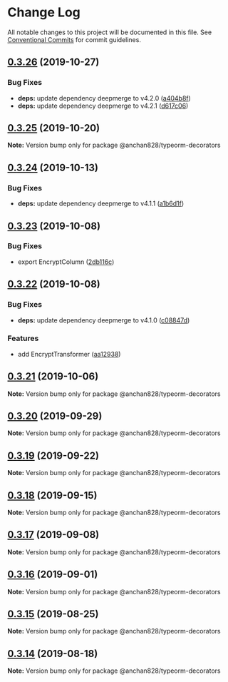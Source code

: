 # Change Log

All notable changes to this project will be documented in this file.
See [Conventional Commits](https://conventionalcommits.org) for commit guidelines.

## [0.3.26](https://github.com/anchan828/typeorm-helpers/compare/v0.3.25...v0.3.26) (2019-10-27)

### Bug Fixes

- **deps:** update dependency deepmerge to v4.2.0 ([a404b8f](https://github.com/anchan828/typeorm-helpers/commit/a404b8f7a1e5f80ceea57874187eeb95c3003e04))
- **deps:** update dependency deepmerge to v4.2.1 ([d617c06](https://github.com/anchan828/typeorm-helpers/commit/d617c063edabe2be9f4756b0ce11651fe9ad1628))

## [0.3.25](https://github.com/anchan828/typeorm-helpers/compare/v0.3.24...v0.3.25) (2019-10-20)

**Note:** Version bump only for package @anchan828/typeorm-decorators

## [0.3.24](https://github.com/anchan828/typeorm-helpers/compare/v0.3.23...v0.3.24) (2019-10-13)

### Bug Fixes

- **deps:** update dependency deepmerge to v4.1.1 ([a1b6d1f](https://github.com/anchan828/typeorm-helpers/commit/a1b6d1f1e68941719b981d735b4d86cd3086574d))

## [0.3.23](https://github.com/anchan828/typeorm-helpers/compare/v0.3.22...v0.3.23) (2019-10-08)

### Bug Fixes

- export EncryptColumn ([2db116c](https://github.com/anchan828/typeorm-helpers/commit/2db116c))

## [0.3.22](https://github.com/anchan828/typeorm-helpers/compare/v0.3.21...v0.3.22) (2019-10-08)

### Bug Fixes

- **deps:** update dependency deepmerge to v4.1.0 ([c08847d](https://github.com/anchan828/typeorm-helpers/commit/c08847d))

### Features

- add EncryptTransformer ([aa12938](https://github.com/anchan828/typeorm-helpers/commit/aa12938))

## [0.3.21](https://github.com/anchan828/typeorm-helpers/compare/v0.3.20...v0.3.21) (2019-10-06)

**Note:** Version bump only for package @anchan828/typeorm-decorators

## [0.3.20](https://github.com/anchan828/typeorm-helpers/compare/v0.3.19...v0.3.20) (2019-09-29)

**Note:** Version bump only for package @anchan828/typeorm-decorators

## [0.3.19](https://github.com/anchan828/typeorm-helpers/compare/v0.3.18...v0.3.19) (2019-09-22)

**Note:** Version bump only for package @anchan828/typeorm-decorators

## [0.3.18](https://github.com/anchan828/typeorm-helpers/compare/v0.3.17...v0.3.18) (2019-09-15)

**Note:** Version bump only for package @anchan828/typeorm-decorators

## [0.3.17](https://github.com/anchan828/typeorm-helpers/compare/v0.3.16...v0.3.17) (2019-09-08)

**Note:** Version bump only for package @anchan828/typeorm-decorators

## [0.3.16](https://github.com/anchan828/typeorm-helpers/compare/v0.3.15...v0.3.16) (2019-09-01)

**Note:** Version bump only for package @anchan828/typeorm-decorators

## [0.3.15](https://github.com/anchan828/typeorm-helpers/compare/v0.3.14...v0.3.15) (2019-08-25)

**Note:** Version bump only for package @anchan828/typeorm-decorators

## [0.3.14](https://github.com/anchan828/typeorm-helpers/compare/v0.3.13...v0.3.14) (2019-08-18)

**Note:** Version bump only for package @anchan828/typeorm-decorators
